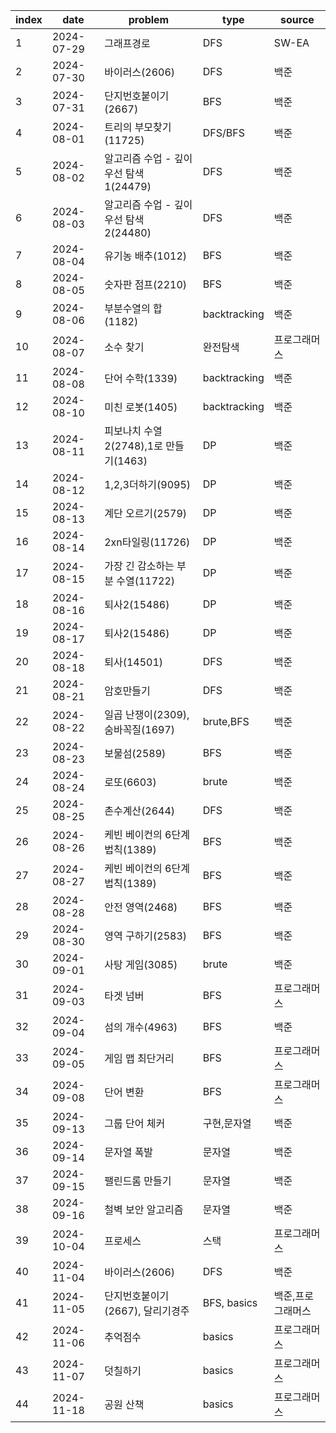 | index | date       | problem                                 | type         | source       |
| ----- | ---------- | --------------------------------------- | ------------ | ------------ |
| 1     | 2024-07-29 | 그래프경로                              | DFS          | SW-EA        |
| 2     | 2024-07-30 | 바이러스(2606)                          | DFS          | 백준         |
| 3     | 2024-07-31 | 단지번호붙이기(2667)                    | BFS          | 백준         |
| 4     | 2024-08-01 | 트리의 부모찾기(11725)                  | DFS/BFS      | 백준         |
| 5     | 2024-08-02 | 알고리즘 수업 - 깊이 우선 탐색 1(24479) | DFS          | 백준         |
| 6     | 2024-08-03 | 알고리즘 수업 - 깊이 우선 탐색 2(24480) | DFS          | 백준         |
| 7     | 2024-08-04 | 유기농 배추(1012)                       | BFS          | 백준         |
| 8     | 2024-08-05 | 숫자판 점프(2210)                       | BFS          | 백준         |
| 9     | 2024-08-06 | 부분수열의 합(1182)                     | backtracking | 백준         |
| 10    | 2024-08-07 | 소수 찾기                               | 완전탐색     | 프로그래머스 |
| 11    | 2024-08-08 | 단어 수학(1339)                         | backtracking | 백준         |
| 12    | 2024-08-10 | 미친 로봇(1405)                         | backtracking | 백준         |
| 13    | 2024-08-11 | 피보나치 수열2(2748),1로 만들기(1463)   | DP           | 백준         |
| 14    | 2024-08-12 | 1,2,3더하기(9095)                       | DP           | 백준         |
| 15    | 2024-08-13 | 계단 오르기(2579)                       | DP           | 백준         |
| 16    | 2024-08-14 | 2xn타일링(11726)                        | DP           | 백준         |
| 17    | 2024-08-15 | 가장 긴 감소하는 부분 수열(11722)       | DP           | 백준         |
| 18    | 2024-08-16 | 퇴사2(15486)                            | DP           | 백준         |
| 19    | 2024-08-17 | 퇴사2(15486)                            | DP           | 백준         |
| 20    | 2024-08-18 | 퇴사(14501)                             | DFS          | 백준         |
| 21    | 2024-08-21 | 암호만들기                              | DFS          | 백준         |
| 22    | 2024-08-22 | 일곱 난쟁이(2309),숨바꼭질(1697)        | brute,BFS    | 백준         |
| 23    | 2024-08-23 | 보물섬(2589)                            | BFS          | 백준         |
| 24    | 2024-08-24 | 로또(6603)                              | brute        | 백준         |
| 25    | 2024-08-25 | 촌수계산(2644)                          | DFS          | 백준         |
| 26    | 2024-08-26 | 케빈 베이컨의 6단계 법칙(1389)          | BFS          | 백준         |
| 27    | 2024-08-27 | 케빈 베이컨의 6단계 법칙(1389)          | BFS          | 백준         |
| 28    | 2024-08-28 | 안전 영역(2468)                         | BFS          | 백준         |
| 29    | 2024-08-30 | 영역 구하기(2583)                       | BFS          | 백준         |
| 30    | 2024-09-01 | 사탕 게임(3085)                         | brute        | 백준         |
| 31    | 2024-09-03 | 타겟 넘버                               | BFS          | 프로그래머스 |
| 32    | 2024-09-04 | 섬의 개수(4963)                         | BFS          | 백준         |
| 33    | 2024-09-05 | 게임 맵 최단거리                        | BFS          | 프로그래머스 |
| 34    | 2024-09-08 | 단어 변환                               | BFS          | 프로그래머스 |
| 35    | 2024-09-13 | 그룹 단어 체커                          | 구현,문자열  | 백준         |
| 36    | 2024-09-14 | 문자열 폭발                             | 문자열       | 백준         |
| 37    | 2024-09-15 | 팰린드롬 만들기                         | 문자열       | 백준         |
| 38    | 2024-09-16 | 철벽 보안 알고리즘                      | 문자열       | 백준         |
| 39    | 2024-10-04 | 프로세스                    |         스택       | 프로그래머스         |
|40| 2024-11-04| 바이러스(2606)                          | DFS          | 백준         |
|41|2024-11-05| 단지번호붙이기(2667), 달리기경주                   | BFS, basics  | 백준,프로그래머스   |
|42|2024-11-06| 추억점수                   |  basics  | 프로그래머스   |
|43|2024-11-07| 덧칠하기 |  basics  | 프로그래머스   |
|44|2024-11-18| 공원 산책 |  basics  | 프로그래머스   |
